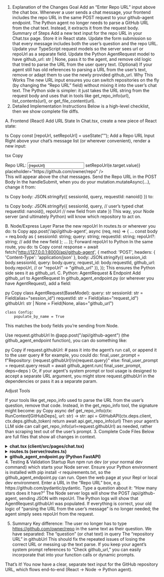 1. Explanation of the Changes
Goal
Add an “Enter Repo URL” input above the chat box.
Whenever a user sends a chat message, your frontend includes the repo URL in the same POST request to your github-agent endpoint.
The Python agent no longer needs to parse a GitHub URL from the chat text. Instead, it extracts it from the request body.
Summary of Steps
Add a new text input for the repo URL in your Chat.tsx page. Store it in React state.
Update the form submission so that every message includes both the user’s question and the repo URL.
Update your TypeScript request models so the server sees url or repoUrl as a separate field.
Update the Python AgentRequest model to have github_url: str | None, pass it to the agent, and remove old logic that tried to parse the URL from the user query text.
(Optional) If your agent still has old references to parsing a URL from the user’s text, remove or adapt them to use the newly provided github_url.
Why This Works
The new URL input ensures you can switch repositories on the fly (by changing the “Repo URL” field) without mixing it into the user’s chat text.
The Python side is simpler: it just takes the URL string from the request body and uses that in tools like get_repo_info(url), list_contents(url), or get_file_content(url).
2. Detailed Implementation Instructions
Below is a high-level checklist, then we show complete file diffs.

A. Frontend (React)
Add URL State
In Chat.tsx, create a new piece of React state:

ts
Copy
const [repoUrl, setRepoUrl] = useState("");
Add a Repo URL Input
Right above your chat’s message list (or wherever convenient), render a new input:

tsx
Copy
<div className="p-4 border-b flex items-center gap-2 bg-primary/5">
  <label className="font-semibold">Repo URL:</label>
  <Input
    value={repoUrl}
    onChange={(e) => setRepoUrl(e.target.value)}
    placeholder="https://github.com/owner/repo"
  />
</div>
This will appear above the chat messages.
Send the Repo URL in the POST Body
In the handleSubmit, when you do your mutation.mutateAsync(...), change it from:

ts
Copy
body: JSON.stringify({
  sessionId,
  query,
  requestId: nanoid()
})
to:

ts
Copy
body: JSON.stringify({
  sessionId,
  query,         // user’s typed chat
  requestId: nanoid(),
  repoUrl        // new field from state
})
This way, your Node server (and ultimately Python) will know which repository to act on.

B. Node/Express Layer
Parse the new repoUrl
In routes.ts or wherever you do:
ts
Copy
app.post('/api/github-agent', async (req, res) => {
  ...
  const body = req.body as {
    sessionId: string;
    query: string;
    requestId: string;
    repoUrl?: string; // add the new field
  };
  ...
});
Forward repoUrl to Python
In the same route, you do:
ts
Copy
const response = await fetch('http://127.0.0.1:8000/api/github-agent', {
  method: 'POST',
  headers: { 'Content-Type': 'application/json' },
  body: JSON.stringify({
    session_id: body.sessionId,
    query: body.query,
    request_id: body.requestId,
    github_url: body.repoUrl, // or "repoUrl" -> "github_url"
  }),
});
This ensures the Python side sees it as github_url.
C. Python: AgentRequest & Endpoint
Add github_url to AgentRequest
In github_agent_endpoint.py (or wherever you have AgentRequest), add a field:

py
Copy
class AgentRequest(BaseModel):
    query: str
    sessionId: str = Field(alias="session_id")
    requestId: str = Field(alias="request_id")
    githubUrl: str | None = Field(None, alias="github_url")

    class Config:
        populate_by_name = True
This matches the body fields you’re sending from Node.

Use request.githubUrl
In @app.post("/api/github-agent") (the github_agent_endpoint function), you can do something like:

py
Copy
if request.githubUrl:
    # pass it into the agent’s run call, or append it to the user query
    # for example, you could do:
    final_user_prompt = f"Repository: {request.githubUrl}\n{request.query}"
else:
    final_user_prompt = request.query
result = await github_agent.run(
    final_user_prompt,
    deps=deps
)
Or, if your agent's system prompt or tool usage is designed to accept a separate URL argument, you might store request.githubUrl in the dependencies or pass it as a separate param.

Adjust Tools

If your tools like get_repo_info used to parse the URL from the user’s question, remove that code.
Instead, in the get_repo_info tool, the signature might become:
py
Copy
async def get_repo_info(ctx: RunContext[GitHubDeps], url: str) -> str:
    api = GitHubAPI(ctx.deps.client, ctx.deps.github_token)
    return await api.get_repo_info(url)
Then your agent’s LLM side can call get_repo_info(url=request.githubUrl) as needed, rather than scraping text out of the user’s prompt.
3. Complete Code Files
Below are full files that show all changes in context.

<details> <summary><strong>chat.tsx (client/src/pages/chat.tsx)</strong></summary>
tsx
Copy
import { useState } from "react";
import { useQuery, useMutation } from "@tanstack/react-query";
import { nanoid } from "nanoid";
import { Card } from "@/components/ui/card";
import { Input } from "@/components/ui/input";
import { Button } from "@/components/ui/button";
import { ScrollArea } from "@/components/ui/scroll-area";
import { useToast } from "@/hooks/use-toast";
import { Send, Loader2, Github } from "lucide-react";

type Message = {
  id: number;
  type: "human" | "ai";
  content: string;
  data?: any;
  created_at: string;
};

export default function Chat() {
  const [sessionId] = useState(() => nanoid());
  const [input, setInput] = useState("");
  const [repoUrl, setRepoUrl] = useState("");
  const { toast } = useToast();

  // fetch messages
  const { data: messages = [], isLoading } = useQuery<Message[]>({
    queryKey: [`/api/messages/${sessionId}`],
    refetchInterval: 1000,
  });

  // mutation to send chat
  const mutation = useMutation({
    mutationFn: async (query: string) => {
      const res = await fetch("/api/github-agent", {
        method: "POST",
        headers: { "Content-Type": "application/json" },
        body: JSON.stringify({
          sessionId,       // same as before
          query,           // user question
          requestId: nanoid(),
          repoUrl,         // <-- new field
        }),
      });
      if (!res.ok) throw new Error("Failed to send message");
      return res.json();
    },
    onError: () => {
      toast({
        variant: "destructive",
        title: "Error",
        description: "Failed to send message",
      });
    },
  });

  const handleSubmit = async (e: React.FormEvent) => {
    e.preventDefault();
    if (!input.trim()) return;

    try {
      await mutation.mutateAsync(input);
      setInput("");
    } catch (error) {
      console.error("Failed to send message:", error);
    }
  };

  return (
    <div className="container max-w-4xl mx-auto p-4">
      <Card className="h-[80vh] flex flex-col">
        {/* 
          NEW REPO URL SECTION 
          This sits at the top, letting the user change the repo URL. 
        */}
        <div className="p-4 border-b flex items-center gap-2 bg-primary/5">
          <Github className="w-5 h-5" />
          <h1 className="text-lg font-semibold">GitHub Agent Chat</h1>
        </div>

        {/* 
          Repo URL input
        */}
        <div className="p-4 border-b flex items-center gap-2">
          <label className="font-medium">Repo URL:</label>
          <Input
            value={repoUrl}
            onChange={(e) => setRepoUrl(e.target.value)}
            placeholder="https://github.com/owner/repo"
          />
        </div>

        <ScrollArea className="flex-1 p-4">
          {isLoading ? (
            <div className="flex justify-center p-4">
              <Loader2 className="w-6 h-6 animate-spin" />
            </div>
          ) : (
            <div className="space-y-4">
              {messages.map((msg) => (
                <div
                  key={msg.id}
                  className={`p-4 rounded-lg ${
                    msg.type === "human"
                      ? "bg-primary text-primary-foreground ml-12"
                      : "bg-muted mr-12"
                  }`}
                >
                  {msg.content}
                </div>
              ))}
            </div>
          )}
        </ScrollArea>

        {/* Chat form (unchanged except for the new state) */}
        <form onSubmit={handleSubmit} className="p-4 border-t flex gap-2">
          <Input
            value={input}
            onChange={(e) => setInput(e.target.value)}
            placeholder="Ask about the repo or anything else..."
            disabled={mutation.isPending}
          />
          <Button type="submit" disabled={mutation.isPending}>
            {mutation.isPending ? (
              <Loader2 className="w-4 h-4 animate-spin" />
            ) : (
              <Send className="w-4 h-4" />
            )}
          </Button>
        </form>
      </Card>
    </div>
  );
}
</details> <details> <summary><strong>routes.ts (server/routes.ts)</strong></summary>
ts
Copy
import type { Express } from "express";
import { createServer, type Server } from "http";
import { storage } from "./storage";
import { spawn } from "child_process";
import { z } from "zod";
import fetch from "node-fetch";
import path from "path";

const createMessageSchema = z.object({
  sessionId: z.string(),
  query: z.string(),
  requestId: z.string(),
  repoUrl: z.string().optional(), // <--- new field
});

export function registerRoutes(app: Express): Server {
  // Start the Python process
  const pythonProcess = spawn("python", ["github_agent_endpoint.py"], {
    env: {
      ...process.env,
      PATH: process.env.PATH,
    },
    cwd: path.join(process.cwd(), "server"),
  });

  // just logging
  pythonProcess.stdout.on("data", (data) => {
    console.log(`FastAPI: ${data.toString()}`);
  });

  pythonProcess.stderr.on("data", (data) => {
    console.error(`FastAPI Error: ${data.toString()}`);
  });

  pythonProcess.on("error", (error) => {
    console.error("Failed to start FastAPI server:", error);
  });

  // naive check if started
  let serverStarted = false;
  let startupError: string | null = null;

  async function checkFastAPIReady(): Promise<boolean> {
    try {
      const response = await fetch("http://127.0.0.1:8000/health");
      if (response.ok) {
        serverStarted = true;
        return true;
      }
    } catch {
      // not ready
    }
    return false;
  }

  // Our main proxy route
  app.post("/api/github-agent", async (req, res) => {
    try {
      if (!serverStarted) {
        const isReady = await checkFastAPIReady();
        if (!isReady) {
          if (startupError) {
            throw new Error(`FastAPI server failed to start: ${startupError}`);
          }
          throw new Error("FastAPI server is not ready yet. Please wait...");
        }
      }
      // parse + validate
      const parseResult = createMessageSchema.safeParse(req.body);
      if (!parseResult.success) {
        return res
          .status(400)
          .json({ error: "Invalid request body", issues: parseResult.error });
      }

      // forward to python
      const { sessionId, query, requestId, repoUrl } = parseResult.data;
      const response = await fetch("http://127.0.0.1:8000/api/github-agent", {
        method: "POST",
        headers: { "Content-Type": "application/json" },
        body: JSON.stringify({
          session_id: sessionId,
          query,
          request_id: requestId,
          github_url: repoUrl, // <--- pass this
        }),
      });

      if (!response.ok) {
        const errorText = await response.text();
        throw new Error(`FastAPI error: ${errorText}`);
      }

      const data = await response.json();
      res.json(data);
    } catch (error) {
      console.error("FastAPI proxy error:", error);
      res.status(500).json({
        error: "Failed to reach GitHub agent service",
        details: String(error),
      });
    }
  });

  // existing GET route for messages
  app.get("/api/messages/:sessionId", async (req, res) => {
    try {
      const messages = await storage.getMessagesBySession(req.params.sessionId);
      res.json(messages);
    } catch (error) {
      console.error("Error fetching messages:", error);
      res.status(500).json({ error: "Failed to fetch messages" });
    }
  });

  const httpServer = createServer(app);
  return httpServer;
}
</details> <details> <summary><strong>github_agent_endpoint.py (Python FastAPI)</strong></summary>
python
Copy
import asyncio
import os
import logging
import json
import asyncpg
import httpx
from fastapi import FastAPI, HTTPException
from fastapi.middleware.cors import CORSMiddleware
from pydantic import BaseModel, Field
from typing import Optional

from github_agent import github_agent, GitHubDeps, GitHubResult, Failed

# Configure logging
logging.basicConfig(level=logging.INFO)
logger = logging.getLogger(__name__)

app = FastAPI(title="GitHub Agent API")
app.add_middleware(
    CORSMiddleware,
    allow_origins=["*"],
    allow_credentials=True,
    allow_methods=["*"],
    allow_headers=["*"],
)

pool = None

@app.on_event("startup")
async def startup():
    global pool
    try:
        pool = await asyncpg.create_pool(os.getenv("DATABASE_URL"))
        logger.info("Successfully connected to database")
    except Exception as e:
        logger.error(f"Failed to connect to database: {str(e)}")
        raise

class AgentRequest(BaseModel):
    query: str
    sessionId: str = Field(alias="session_id")
    requestId: str = Field(alias="request_id")
    # New field for the URL
    githubUrl: Optional[str] = Field(None, alias="github_url")

    class Config:
        populate_by_name = True

class AgentResponse(BaseModel):
    success: bool
    message: Optional[str] = None
    error: Optional[str] = None
    repo_url: Optional[str] = None

@app.post("/api/github-agent")
async def github_agent_endpoint(request: AgentRequest):
    """
    Receives { query, sessionId, requestId, githubUrl } from Node,
    calls the pydantic-ai agent, and stores messages in DB.
    """
    try:
        logger.info(f"Received request: {request}")
        # store user's query
        await store_message(
            session_id=request.sessionId,
            message_type="human",
            content=request.query
        )

        # set up agent deps
        async with httpx.AsyncClient() as client:
            deps = GitHubDeps(
                client=client,
                github_token=os.getenv("GITHUB_TOKEN")
            )

            # If we want the agent to have "repo_url" inside the final prompt:
            # or we can literally pass it into the model’s run call
            final_prompt = request.query
            if request.githubUrl:
                final_prompt = f"[Repo: {request.githubUrl}]\n{request.query}"

            # run agent
            result = await github_agent.run(
                final_prompt,
                deps=deps
            )
            logger.debug(f"Agent result: {result}")

            if isinstance(result.data, Failed):
                error_msg = f"Agent failed: {result.data.reason}"
                logger.error(error_msg)
                await store_message(
                    session_id=request.sessionId,
                    message_type="ai",
                    content=error_msg,
                    data=json.dumps({"error": error_msg, "request_id": request.requestId})
                )
                return AgentResponse(success=False, error=error_msg, message=error_msg)

            # success
            response = result.data.content
            repo_url = result.data.repo_url  # might be None

            await store_message(
                session_id=request.sessionId,
                message_type="ai",
                content=response,
                data=json.dumps({
                    "request_id": request.requestId,
                    "repo_url": repo_url
                })
            )
            return AgentResponse(success=True, message=response, repo_url=repo_url)

    except Exception as e:
        logger.error(f"Error processing agent request: {str(e)}", exc_info=True)
        error_msg = "I encountered an error processing your request."
        await store_message(
            session_id=request.sessionId,
            message_type="ai",
            content=error_msg,
            data=json.dumps({"error": str(e), "request_id": request.requestId})
        )
        return AgentResponse(success=False, error=str(e), message=error_msg)

@app.get("/health")
async def health_check():
    return {"status": "ok"}

async def store_message(session_id: str, message_type: str, content: str, data: Optional[str] = None):
    try:
        async with pool.acquire() as conn:
            await conn.execute(
                """
                INSERT INTO messages (session_id, type, content, data)
                VALUES ($1, $2, $3, $4)
                """,
                session_id, message_type, content, data
            )
    except Exception as e:
        logger.error(f"Failed to store message: {str(e)}")
        raise


if __name__ == "__main__":
    import uvicorn
    logger.info("Starting FastAPI server on http://127.0.0.1:8000")
    uvicorn.run(app, host="127.0.0.1", port=8000, log_level="info")
</details>
4. Testing & Validation
Startup
Run npm run dev (or your normal dev command) which starts your Node server.
Ensure your Python environment is installed with pip install -r requirements.txt, so the github_agent_endpoint.py can run.
Open the web page at your Repl or local dev environment.
Enter a URL in the “Repo URL” box, e.g. https://github.com/pydantic/pydantic.
Type a question about it: “How many stars does it have?”
The Node server logs will show the POST /api/github-agent, sending JSON with repoUrl.
The Python logs will show that AgentRequest.githubUrl was populated.
If everything is correct, your old logic of “parsing the URL from the user’s message” is no longer needed; the agent simply sees repoUrl from the request.

5. Summary
Key difference: The user no longer has to type https://github.com/owner/repo in the same text as their question.
We have separated:
The “question” (or chat text) in query
The “repository URL” in githubUrl
This should fix the repeated issues of losing the correct URL or messing up the text parse.
If you keep your agent’s system prompt references to “Check github_url,” you can easily incorporate that into your function calls or dynamic prompts.

That’s it! You now have a clear, separate text input for the GitHub repository URL, which flows end-to-end (React → Node → Python agent).